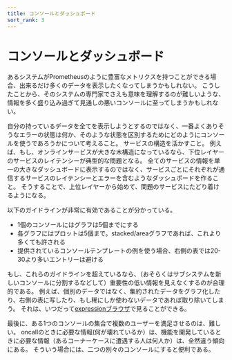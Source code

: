 ```yaml
---
title: コンソールとダッシュボード
sort_rank: 3
---
```


# コンソールとダッシュボード

あるシステムがPrometheusのように豊富なメトリクスを持つことができる場合、出来るだけ多くのデータを表示したくなってしまうかもしれない。
こうしたことから、そのシステムの専門家でさえも意味を理解するのが難しいような、情報を多く盛り込み過ぎて見通しの悪いコンソールに至ってしまうかもしれない。

自分の持っているデータを全てを表示しようとするのではなく、一番よくありそうなエラーの状態は何か、そのような状態を区別するためにどのようにコンソールを使うであろうかについて考えること。
サービスの構造を活かすこと。
例えば、もし、オンラインサービスが大きな木構造になっているなら、下位レイヤーのサービスのレイテンシーが典型的な問題となる。
全てのサービスの情報を単一の大きなダッシュボードに表示するのではなく、サービスごとにそれぞれが通信するサービスのレイテンシーとエラーを含むようなダッシュボードを作ること。
そうすることで、上位レイヤーから始めて、問題のサービスにたどり着けるようになる。

以下のガイドラインが非常に有効であることが分かっている。

* 1個のコンソールにはグラフは5個までにする
* 各グラフにはプロットは5個まで。stacked/areaグラフであれば、これより多くても許される
* 提供されているコンソールテンプレートの例を使う場合、右側の表では20-30より多いエントリーは避ける

もし、これらのガイドラインを超えているなら、（おそらくはサブシステムを新しいコンソールに分割するなどして）重要性の低い情報を見えなくするのが合理的である。
例えば、個別のデータではなく、集約されたデータをグラフ化したり、右側の表に写したり、もし稀にしか使わないデータであれば取り除いてしまう。
それは、いつだって[expressionブラウザ](/ja/docs/visualization/browser/)で見ることができる。

最後に、ある1つのコンソールの集合で複数のユーザーを満足させるのは、難しい。
oncallのときに必要な情報(何が壊れているか）は、機能を開発しているときに必要な情報（あるコーナーケースに遭遇する人は何人か）は、全然違う傾向にある。
そういう場合には、二つの別々のコンソールにすると便利である。
